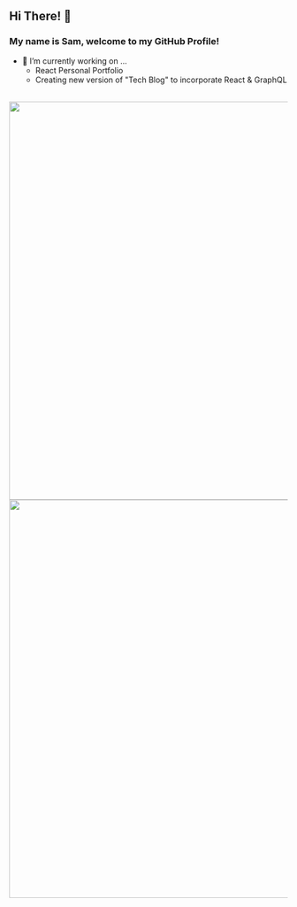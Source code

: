 ## Hi There! 👋
### My name is Sam, welcome to my GitHub Profile!

- 🔭 I’m currently working on ...
  - React Personal Portfolio
  - Creating new version of "Tech Blog" to incorporate React & GraphQL
<br/>
  <div align='center'>
    <a href="https://github.com/gamgee-em/github-readme-stats ">
      <img style='height: 18vh' align="center" src="https://github-readme-stats.vercel.app/api/top-langs/?username=gamgee-em&layout=compact" />
    </a>
    <a href="https://github.com/gamgee-em/">
      <img style='height: 18vh' align="center" src="https://github-readme-stats.vercel.app/api?username=gamgee-em&hide=issues" />
    </a>
  </div

<!--
**gamgee-em/gamgee-em** is a ✨ _special_ ✨ repository because its `README.md` (this file) appears on your GitHub profile.

Here are some ideas to get you started:

- 🔭 I’m currently working on ...
- 🌱 I’m currently learning ...
- 👯 I’m looking to collaborate on ...
- 🤔 I’m looking for help with ...
- 💬 Ask me about ...
- 📫 How to reach me: ...
- 😄 Pronouns: ...
- ⚡ Fun fact: ...
-->
